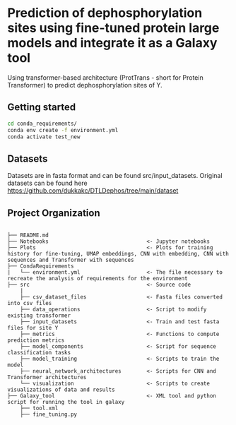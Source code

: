# Prediction of dephosphorylation sites using fine-tuned protein large models and integrate it as a Galaxy tool

Using transformer-based architecture (ProtTrans - short for Protein Transformer) to predict dephosphorylation sites of Y.

## Getting started

```bash
cd conda_requirements/
conda env create -f environment.yml
conda activate test_new
```

## Datasets

Datasets are in fasta format and can be found src/input_datasets. Original datasets can be found here https://github.com/dukkakc/DTLDephos/tree/main/dataset

## Project Organization

```plaintext

├── README.md
├── Notebooks                               <- Jupyter notebooks     
├── Plots                                   <- Plots for training history for fine-tuning, UMAP embeddings, CNN with embedding, CNN with sequences and Transformer with sequences
├── CondaRequirements
|   └── environment.yml                     <- The file necessary to recreate the analysis of requirements for the environment
├── src                                     <- Source code
    |
    ├── csv_dataset_files                   <- Fasta files converted into csv files
    ├── data_operations                     <- Script to modify existing transformer
    ├── input_datasets                      <- Train and test fasta files for site Y   
    ├── metrics                             <- Functions to compute prediction metrics
    ├── model_components                    <- Script for sequence classification tasks
    ├── model_training                      <- Scripts to train the model
    ├── neural_network_architectures        <- Scripts for CNN and Transformer architectures
    └── visualization                       <- Scripts to create visualizations of data and results
├── Galaxy_tool                             <- XML tool and python script for running the tool in galaxy 
    ├── tool.xml                   
    ├── fine_tuning.py
```
